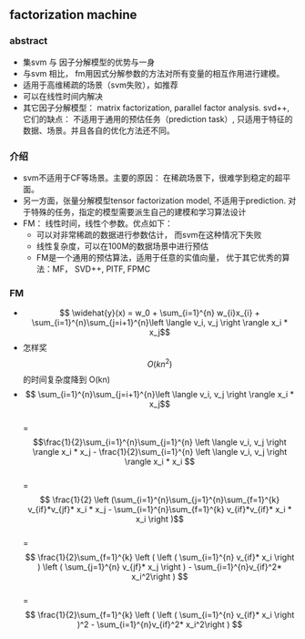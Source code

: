 ## factorization machine
### abstract
- 集svm 与 因子分解模型的优势与一身
- 与svm 相比， fm用因式分解参数的方法对所有变量的相互作用进行建模。
- 适用于高维稀疏的场景（svm失败），如推荐
- 可以在线性时间内解决
- 其它因子分解模型： matrix factorization, parallel factor analysis. svd++,  它们的缺点： 不适用于通用的预估任务（prediction task）, 只适用于特征的数据、场景。并且各自的优化方法还不同。

### 介绍
- svm不适用于CF等场景。主要的原因： 在稀疏场景下，很难学到稳定的超平面。
- 另一方面，张量分解模型tensor factorization model, 不适用于prediction. 对于特殊的任务，指定的模型需要派生自己的建模和学习算法设计
- FM： 线性时间，线性个参数。优点如下：
    - 可以对非常稀疏的数据进行参数估计， 而svm在这种情况下失败
    - 线性复杂度，可以在100M的数据场景中进行预估
    - FM是一个通用的预估算法，适用于任意的实值向量， 优于其它优秀的算法：MF， SVD++, PITF, FPMC
    
### FM 
- $$ \widehat{y}(x) = w_0 + \sum_{i=1}^{n} w_{i}x_{i}  + \sum_{i=1}^{n}\sum_{j=i+1}^{n}\left \langle v_i, v_j \right \rangle x_i * x_j$$
- 怎样奖$$O(kn^2)$$的时间复杂度降到 O(kn)
- $$ \sum_{i=1}^{n}\sum_{j=i+1}^{n}\left \langle v_i, v_j \right \rangle x_i * x_j$$ <br/>
   = $$\frac{1}{2}\sum_{i=1}^{n}\sum_{j=1}^{n} \left \langle v_i, v_j \right \rangle x_i * x_j - \frac{1}{2}\sum_{i=1}^{n} \left \langle v_i, v_j \right \rangle x_i * x_i $$ <br/>
   = $$ \frac{1}{2} \left (\sum_{i=1}^{n}\sum_{j=1}^{n}\sum_{f=1}^{k} v_{if}*v_{jf}* x_i * x_j - \sum_{i=1}^{n}\sum_{f=1}^{k} v_{if}*v_{if}* x_i * x_i    \right )$$ <br/>
   = $$ \frac{1}{2}\sum_{f=1}^{k} \left (  \left ( \sum_{i=1}^{n} v_{if}* x_i \right ) \left ( \sum_{j=1}^{n} v_{jf}* x_j \right )  - \sum_{i=1}^{n}v_{if}^2* x_i^2\right ) $$  <br/>
   = $$ \frac{1}{2}\sum_{f=1}^{k} \left (  \left ( \sum_{i=1}^{n} v_{if}* x_i \right )^2  - \sum_{i=1}^{n}v_{if}^2* x_i^2\right ) $$  <br/>



